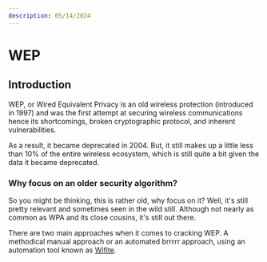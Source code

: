 ```yaml
---
description: 05/14/2024
---
```


# WEP

## Introduction

WEP, or Wired Equivalent Privacy is an old wireless protection (introduced in 1997) and was the first attempt at securing wireless communications hence its shortcomings, broken cryptographic protocol, and inherent vulnerabilities.&#x20;

As a result, it became deprecated in 2004. But, it still makes up a little less than 10% of the entire wireless ecosystem, which is still quite a bit given the data it became deprecated.

### Why focus on an older security algorithm?

So you might be thinking, this is rather old, why focus on it? Well, it's still pretty relevant and sometimes seen in the wild still. Although not nearly as common as WPA and its close cousins, it's still out there.&#x20;

There are two main approaches when it comes to cracking WEP. A methodical manual approach or an automated brrrrr approach, using an automation tool known as [Wifite](https://github.com/derv82/wifite).&#x20;


